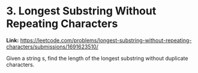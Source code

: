 # 3. Longest Substring Without Repeating Characters

**Link:** https://leetcode.com/problems/longest-substring-without-repeating-characters/submissions/1691623510/

Given a string s, find the length of the longest substring without duplicate characters.


